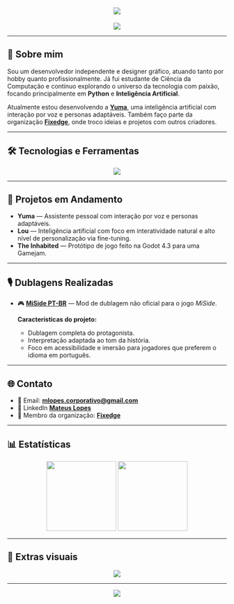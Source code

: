 <h1 align="center">
  <img src="https://capsule-render.vercel.app/api?type=waving&height=200&color=8000FF&text=MATEUS%20LOPES&textBg=false&fontColor=ffffff&fontSize=40&fontAlignY=30&desc=Software%20Developer&descAlignY=45&reversal=false&descSize=18" />
</h1>

<p align="center">
  <img src="https://readme-typing-svg.herokuapp.com?font=Fira+Code&weight=600&size=22&pause=1000&color=A259FF&center=true&vCenter=true&width=435&lines=Apaixonado+por+IA+e+ML+%F0%9F%96%B2%EF%B8%8F;Designer+Gr%C3%A1fico+%F0%9F%96%8C%EF%B8%8F;Desenvolvedor+de+Jogos+%F0%9F%8E%AE;Dublador+%F0%9F%8E%99%EF%B8%8F" />
</p>

---

## 💜 Sobre mim

Sou um desenvolvedor independente e designer gráfico, atuando tanto por hobby quanto profissionalmente. Já fui estudante de Ciência da Computação e continuo explorando o universo da tecnologia com paixão, focando principalmente em **Python** e **Inteligência Artificial**.

Atualmente estou desenvolvendo a **[Yuma](https://github.com/Etamus/Yuma)**, uma inteligência artificial com interação por voz e personas adaptáveis. Também faço parte da organização [**Fixedge**](https://github.com/Fixedge), onde troco ideias e projetos com outros criadores.

---

## 🛠️ Tecnologias e Ferramentas

<div align="center">
  <img src="https://skillicons.dev/icons?i=python,cpp,js,vba,html,css,unity,unreal,godot,photoshop,blender,gcloud" />
</div>

---

## 🚀 Projetos em Andamento

- **Yuma** — Assistente pessoal com interação por voz e personas adaptáveis.
- **Lou** — Inteligência artificial com foco em interatividade natural e alto nível de personalização via fine-tuning.
- **The Inhabited** — Protótipo de jogo feito na Godot 4.3 para uma Gamejam.

---

## 🎙️ Dublagens Realizadas

- 🎮 [**MiSide PT-BR**](https://www.nexusmods.com/miside/mods/551) — Mod de dublagem não oficial para o jogo *MiSide*.

  **Características do projeto:**
  - Dublagem completa do protagonista.
  - Interpretação adaptada ao tom da história.
  - Foco em acessibilidade e imersão para jogadores que preferem o idioma em português.
    
---    

## 🌐 Contato

- 📧 Email: **mlopes.corporativo@gmail.com**
- 🔗 LinkedIn [**Mateus Lopes**](https://www.linkedin.com/in/mateuslopesd)
- 🏢 Membro da organização: [**Fixedge**](https://github.com/Fixedge)
---

## 📊 Estatísticas

<div align="center">
  <img height="160em" src="https://github-readme-stats.vercel.app/api?username=Etamus&show_icons=true&theme=purple&hide_border=true&title_color=bf69ff&icon_color=bf69ff"/>
  <img height="160em" src="https://github-readme-stats.vercel.app/api/top-langs/?username=Etamus&layout=compact&theme=purple&hide_border=true&title_color=bf69ff"/>
</div>

---

## 🎨 Extras visuais


<p align="center">
  <img src="https://github-profile-trophy.vercel.app/?username=Etamus&theme=gruvbox&no-frame=true&column=7&title=Stars,Followers,Commit,Issues,PullRequest,Repositories,Commits" />
</p>

---

<p align="center">
  <img src="https://capsule-render.vercel.app/api?type=waving&color=8000FF&height=120&section=footer"/>
</p>
